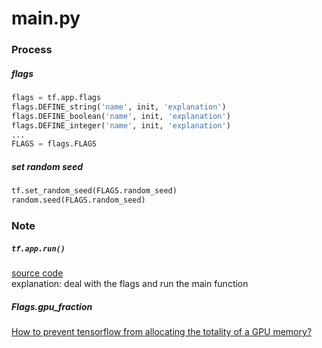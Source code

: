 main.py
======
### Process
##### flags
```python
flags = tf.app.flags
flags.DEFINE_string('name', init, 'explanation')
flags.DEFINE_boolean('name', init, 'explanation')
flags.DEFINE_integer('name', init, 'explanation')
...
FLAGS = flags.FLAGS
```
##### set random seed
```python
tf.set_random_seed(FLAGS.random_seed)
random.seed(FLAGS.random_seed)
```

### Note
##### `tf.app.run()`
[source code](https://github.com/tensorflow/tensorflow/blob/master/tensorflow/python/platform/app.py)  
explanation: deal with the flags and run the main function
##### Flags.gpu_fraction
[How to prevent tensorflow from allocating the totality of a GPU memory?](http://ppt.cc/R6Ruc)
